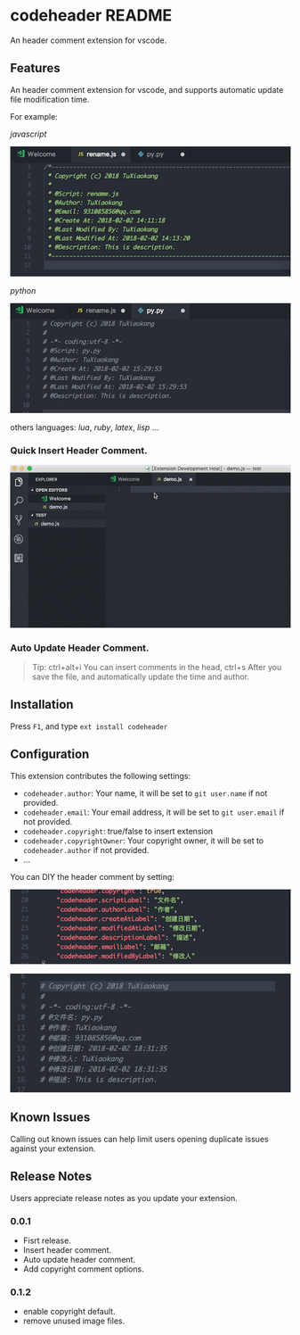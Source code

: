 # codeheader README

An header comment extension for vscode.

## Features

An header comment extension for vscode, and supports automatic update file modification time.

For example:

*javascript*

![feature 3](https://github.com/TuXiaokang/codeheader/raw/master/features/feature-3.png)

*python*

![feature 3](https://github.com/TuXiaokang/codeheader/raw/master/features/feature-4.png)


others languages: *lua*, *ruby*, *latex*, *lisp* ...

### Quick Insert Header Comment.
![feature 1](https://github.com/TuXiaokang/codeheader/raw/master/features/feature-1.gif)



### Auto Update Header Comment.

<!-- ![feature 2](features/feature-2.gif) -->

> Tip: ctrl+alt+i You can insert comments in the head, ctrl+s After you save the file, and automatically update the time and author.



## Installation

Press `F1`, and type `ext install codeheader`


## Configuration


This extension contributes the following settings:

* `codeheader.author`: Your name, it will be set to `git user.name` if not provided.
* `codeheader.email`: Your email address, it will be set to `git user.email` if not provided.
* `codeheader.copyright`: true/false to insert  extension
* `codeheader.copyrightOwner`: Your copyright owner, it will be set to `codeheader.author` if not provided.
* ...

You can DIY the header comment by setting:

![](https://github.com/TuXiaokang/codeheader/raw/master/features/feature-5-1.png)

![](https://github.com/TuXiaokang/codeheader/raw/master/features/feature-5-2.png)

## Known Issues

Calling out known issues can help limit users opening duplicate issues against your extension.

## Release Notes

Users appreciate release notes as you update your extension.

### 0.0.1

- Fisrt release.
- Insert header comment.
- Auto update header comment.
- Add copyright comment options.

### 0.1.2

- enable copyright default.
- remove unused image files.
